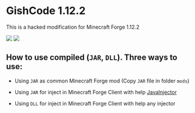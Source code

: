 # GishCode 1.12.2

This is a hacked modification for Minecraft Forge 1.12.2

[![](https://img.shields.io/static/v1?label=Download&message=Latest%20Version%20[.jar]&color=orange&style=for-the-badge)](https://github.com/GishReloaded/Gish-Code-1.12.2/releases/download/v0.4.9/GishCode-1.12.2-v0.4.9.jar)
[![](https://img.shields.io/static/v1?label=Download&message=Latest%20Version%20[.dll]&color=darkviolet&style=for-the-badge)](https://github.com/GishReloaded/Gish-Code-1.12.2/releases/download/v0.4.9/GishCode-1.12.2-v0.4.9.dll)

## How to use compiled (`JAR`, `DLL`). Three ways to use:
- Using `JAR` as common Minecraft Forge mod (Copy `JAR` file in folder `mods`)
- Using `JAR` for inject in Minecraft Forge Client with help [JavaInjector]
- Using `DLL` for inject in Minecraft Forge Client with help any injector

  [JavaInjector]: https://github.com/TheQmaks/JavaInjector
